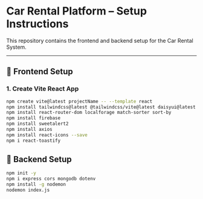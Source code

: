# Car Rental Platform – Setup Instructions

This repository contains the frontend and backend setup for the Car Rental System.

---

## 🚀 Frontend Setup

### 1. Create Vite React App

```bash
npm create vite@latest projectName -- --template react
npm install tailwindcss@latest @tailwindcss/vite@latest daisyui@latest
npm install react-router-dom localforage match-sorter sort-by
npm install firebase
npm install sweetalert2
npm install axios
npm install react-icons --save
npm i react-toastify
```

## 🚀 Backend Setup

```bash
npm init -y
npm i express cors mongodb dotenv
npm install -g nodemon
nodemon index.js
```
